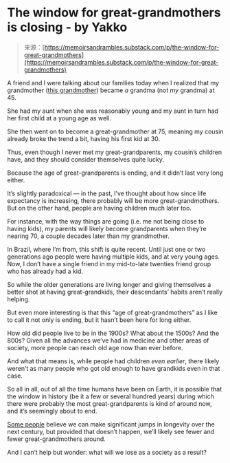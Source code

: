 <!--yml
category: 未分类
date: 2024-05-29 12:43:18
-->

# The window for great-grandmothers is closing - by Yakko

> 来源：[https://memoirsandrambles.substack.com/p/the-window-for-great-grandmothers](https://memoirsandrambles.substack.com/p/the-window-for-great-grandmothers)

A friend and I were talking about our families today when I realized that my grandmother ([this grandmother](https://memoirsandrambles.substack.com/p/there-are-many-ways-to-say-i-love)) became *a* grandma (not *my* grandma) at 45.

She had my aunt when she was reasonably young and my aunt in turn had her first child at a young age as well.

She then went on to become a great-grandmother at 75, meaning my cousin already broke the trend a bit, having his first kid at 30.

Thus, even though I never met my great-grandparents, my cousin’s children have, and they should consider themselves quite lucky.

Because the age of great-grandparents is ending, and it didn’t last very long either.

It’s slightly paradoxical — in the past, I’ve thought about how since life expectancy is increasing, there probably will be more great-grandmothers. But on the other hand, people are having children much later too.

For instance, with the way things are going (i.e. me not being close to having kids), my parents will likely become grandparents when they’re nearing 70, a couple decades later than my grandmother.

In Brazil, where I’m from, this shift is quite recent. Until just one or two generations ago people were having multiple kids, and at very young ages. Now, I don’t have a single friend in my mid-to-late twenties friend group who has already had a kid.

So while the older generations are living longer and giving themselves a better shot at having great-grandkids, their descendants’ habits aren’t really helping.

But even more interesting is that this “age of great-grandmothers” as I like to call it not only is ending, but it hasn’t been here for long either.

How old did people live to be in the 1900s? What about the 1500s? And the 800s? Given all the advances we’ve had in medicine and other areas of society, more people can reach old age now than ever before.

And what that means is, while people had children *even earlier*, there likely weren’t as many people who got old enough to have grandkids even in that case.

So all in all, out of all the time humans have been on Earth, it is possible that the window in history (be it a few or several hundred years) during which there were probably the most great-grandparents is kind of around now, and it’s seemingly about to end.

[Some people](https://fortune.com/well/2023/02/01/will-bryan-johnson-reverse-aging-regimen-extend-his-life/) believe we can make significant jumps in longevity over the next century, but provided that doesn’t happen, we’ll likely see fewer and fewer great-grandmothers around.

And I can’t help but wonder: what will we lose as a society as a result?